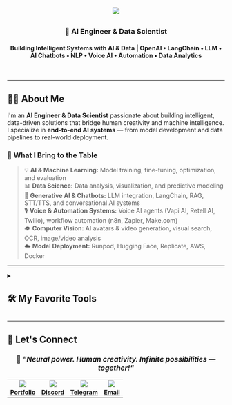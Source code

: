 <h1 align="center">
  <img src="https://readme-typing-svg.herokuapp.com/?font=Righteous&size=35&center=true&vCenter=true&width=500&height=70&duration=5000&lines=Welcome!+👋;+I'm+NeuroPeakX!;" />
</h1>

<h3 align="center">🚀 AI Engineer & Data Scientist</h3>
<h4 align="center">
  Building Intelligent Systems with AI & Data | OpenAI • LangChain • LLM • AI Chatbots • NLP • Voice AI • Automation • Data Analytics
</h4>
<br/>

---

## 👨‍💻 **About Me**

I'm an **AI Engineer & Data Scientist** passionate about building intelligent, data-driven solutions that bridge human creativity and machine intelligence.  
I specialize in **end-to-end AI systems** — from model development and data pipelines to real-world deployment.

### 🧠 **What I Bring to the Table**

> 💡 **AI & Machine Learning:** Model training, fine-tuning, optimization, and evaluation  
> 📊 **Data Science:** Data analysis, visualization, and predictive modeling  
> 🤖 **Generative AI & Chatbots:** LLM integration, LangChain, RAG, STT/TTS, and conversational AI systems  
> 🎙️ **Voice & Automation Systems:** Voice AI agents (Vapi AI, Retell AI, Twilio), workflow automation (n8n, Zapier, Make.com)  
> 👁️ **Computer Vision:** AI avatars & video generation, visual search, OCR, image/video analysis  
> ☁️ **Model Deployment:** Runpod, Hugging Face, Replicate, AWS, Docker  

---

<details>
  <summary><h2>🛠️ My Favorite Tools</h2></summary>

<table>
  <tr>
    <td><img src="https://github.com/NeuroPeakX/profile_icon/blob/main/AI/openai.png?raw=true" width="200"></td>
    <td><img src="https://github.com/NeuroPeakX/profile_icon/blob/main/AI/claude.png?raw=true" width="200"></td>
    <td><img src="https://github.com/NeuroPeakX/profile_icon/blob/main/AI/anthrophic.png?raw=true" width="200"></td>
    <td><img src="https://github.com/NeuroPeakX/profile_icon/blob/main/AI/huggingface.png?raw=true" width="200"></td>
    <td><img src="https://github.com/NeuroPeakX/profile_icon/blob/main/AI/langchain.png?raw=true" width="200"></td>
    <td><img src="https://github.com/NeuroPeakX/profile_icon/blob/main/AI/deepseek.png?raw=true" width="200"></td>
    <td><img src="https://github.com/NeuroPeakX/profile_icon/blob/main/AI/retellai.png?raw=true" width="200"></td>
    <td><img src="https://github.com/NeuroPeakX/profile_icon/blob/main/AI/runpod.png?raw=true" width="200"></td>
    <td><img src="https://github.com/NeuroPeakX/profile_icon/blob/main/AI/botpress.png?raw=true" width="200"></td>
    <td><img src="https://github.com/NeuroPeakX/profile_icon/blob/main/AI/voiceflow.png?raw=true" width="200"></td>
    <td><img src="https://github.com/NeuroPeakX/profile_icon/blob/main/AI/pinecone.png?raw=true" width="200"></td>
    <td><img src="https://github.com/NeuroPeakX/profile_icon/blob/main/AI/faiss.png?raw=true" width="200"></td>
  </tr>
  <tr>
    <td><img src="https://raw.githubusercontent.com/devicons/devicon/master/icons/html5/html5-original-wordmark.svg" width="200"></td>
    <td><img src="https://github.com/NeuroPeakX/profile_icon/blob/main/javascript.png?raw=true" width="200"></td>
    <td><img src="https://github.com/NeuroPeakX/profile_icon/blob/main/typescript.png?raw=true" width="200"></td>
    <td><img src="https://github.com/NeuroPeakX/profile_icon/blob/main/python.png?raw=true" width="200"></td>
    <td><img src="https://raw.githubusercontent.com/devicons/devicon/master/icons/php/php-original.svg" width="200"></td>
    <td><img src="https://raw.githubusercontent.com/devicons/devicon/master/icons/dot-net/dot-net-original-wordmark.svg" width="200"></td>
    <td><img src="https://github.com/NeuroPeakX/profile_icon/blob/main/react.png?raw=true" width="200"></td>
    <td><img src="https://github.com/NeuroPeakX/profile_icon/blob/main/next.png?raw=true" width="200"></td>
    <td><img src="https://github.com/NeuroPeakX/profile_icon/blob/main/laravel.png?raw=true" width="200"></td>
    <td><img src="https://github.com/NeuroPeakX/profile_icon/blob/main/node.png?raw=true" width="200"></td>
    <td><img src="https://github.com/NeuroPeakX/profile_icon/blob/main/fastapi.png?raw=true" width="200"></td>
    <td><img src="https://github.com/NeuroPeakX/profile_icon/blob/main/django.png?raw=true" width="200"></td>
  </tr>
  <tr>
    <td><img src="https://github.com/NeuroPeakX/profile_icon/blob/main/mongodb.png?raw=true" width="200"></td>
    <td><img src="https://github.com/NeuroPeakX/profile_icon/blob/main/mysql.png?raw=true" width="200"></td>
    <td><img src="https://github.com/NeuroPeakX/profile_icon/blob/main/postgresql.png?raw=true" width="200"></td>
    <td><img src="https://www.vectorlogo.zone/logos/git-scm/git-scm-icon.svg" width="200"></td>
    <td><img src="https://github.com/NeuroPeakX/profile_icon/blob/main/docker.png?raw=true" width="200"></td>
    <td><img src="https://github.com/NeuroPeakX/profile_icon/blob/main/kubernetes.png?raw=true" width="200"></td>
    <td><img src="https://github.com/NeuroPeakX/profile_icon/blob/main/aws.png?raw=true" width="200"></td>
    <td><img src="https://github.com/NeuroPeakX/profile_icon/blob/main/azure.png?raw=true" width="200"></td>
    <td><img src="https://github.com/NeuroPeakX/profile_icon/blob/main/google_cloud.png?raw=true" width="200"></td>
    <td><img src="https://www.vectorlogo.zone/logos/firebase/firebase-icon.svg" width="200"></td>
    <td><img src="https://github.com/NeuroPeakX/profile_icon/blob/main/CRM.png?raw=true" width="200"></td>
    <td><img src="https://github.com/NeuroPeakX/profile_icon/blob/main/ghl.png?raw=true" width="200"></td>
  </tr>
  <tr>
    <td><img src="https://github.com/NeuroPeakX/profile_icon/blob/main/AI/make.png?raw=true" width="200"></td>
    <td><img src="https://github.com/NeuroPeakX/profile_icon/blob/main/AI/zapier.png?raw=true" width="200"></td>
    <td><img src="https://github.com/NeuroPeakX/profile_icon/blob/main/AI/n8n.png?raw=true" width="200"></td>
    <td><img src="https://github.com/NeuroPeakX/profile_icon/blob/main/react_native.png?raw=true" width="200"></td>
    <td><img src="https://github.com/NeuroPeakX/profile_icon/blob/main/flutter.png?raw=true" width="200"></td>
    <td><img src="https://github.com/NeuroPeakX/profile_icon/blob/main/android.png?raw=true" width="200"></td>
    <td><img src="https://github.com/NeuroPeakX/profile_icon/blob/main/iOS.png?raw=true" width="200"></td>
    <td><img src="https://github.com/NeuroPeakX/profile_icon/blob/main/blockchain/bitcoin.png?raw=true" width="200"></td>
    <td><img src="https://github.com/NeuroPeakX/profile_icon/blob/main/blockchain/ethereum.png?raw=true" width="200"></td>
    <td><img src="https://github.com/NeuroPeakX/profile_icon/blob/main/blockchain/solana.png?raw=true" width="200"></td>
    <td><img src="https://github.com/NeuroPeakX/profile_icon/blob/main/blockchain/solidity.png?raw=true" width="200"></td>
    <td><img src="https://github.com/NeuroPeakX/profile_icon/blob/main/blockchain/NFT.jpg?raw=true" width="200"></td>
  </tr>
</table>
</details>

---

## 🤝 **Let's Connect**

<div align="center">

### 💬 *"Neural power. Human creativity. Infinite possibilities — together!"*

<table style="border-collapse: collapse; border: none;">
<tr>
  <td align="center" style="border: none;">
    <a href="">
      <img src="https://img.icons8.com/color/96/domain.png" width="40"/><br>
      <strong>Portfolio</strong>
    </a>
  </td>
  <td align="center" style="border: none;">
    <a href="">
      <img src="https://img.icons8.com/color/96/discord.png" width="40"/><br>
      <strong>Discord</strong>
    </a>
  </td>
  <td align="center" style="border: none;">
    <a href="https://t.me/yourtelegramusername" target="_blank">
      <img src="https://img.icons8.com/color/96/telegram-app.png" width="40"/><br>
      <strong>Telegram</strong>
    </a>
  </td>
  <td align="center" style="border: none;">
    <a href="https://mail.google.com/mail/?view=cm&fs=1&to=aidancharlton717@gmail.com" target="_blank">
      <img src="https://img.icons8.com/color/96/gmail.png" width="40"/><br>
      <strong>Email</strong>
    </a>
  </td>
</tr>
</table>

</div>
